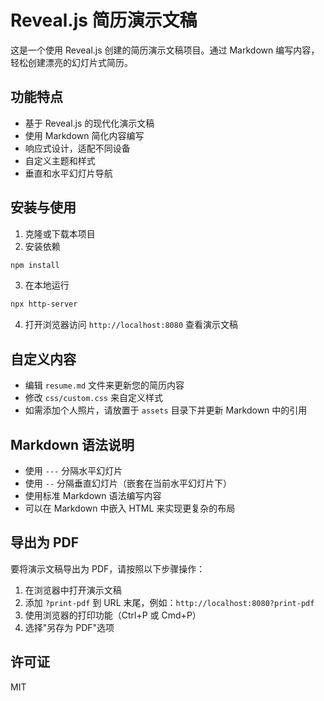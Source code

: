 # Reveal.js 简历演示文稿

这是一个使用 Reveal.js 创建的简历演示文稿项目。通过 Markdown 编写内容，轻松创建漂亮的幻灯片式简历。

## 功能特点

- 基于 Reveal.js 的现代化演示文稿
- 使用 Markdown 简化内容编写
- 响应式设计，适配不同设备
- 自定义主题和样式
- 垂直和水平幻灯片导航

## 安装与使用

1. 克隆或下载本项目
2. 安装依赖

```bash
npm install
```

3. 在本地运行

```bash
npx http-server
```

4. 打开浏览器访问 `http://localhost:8080` 查看演示文稿

## 自定义内容

- 编辑 `resume.md` 文件来更新您的简历内容
- 修改 `css/custom.css` 来自定义样式
- 如需添加个人照片，请放置于 `assets` 目录下并更新 Markdown 中的引用

## Markdown 语法说明

- 使用 `---` 分隔水平幻灯片
- 使用 `--` 分隔垂直幻灯片（嵌套在当前水平幻灯片下）
- 使用标准 Markdown 语法编写内容
- 可以在 Markdown 中嵌入 HTML 来实现更复杂的布局

## 导出为 PDF

要将演示文稿导出为 PDF，请按照以下步骤操作：

1. 在浏览器中打开演示文稿
2. 添加 `?print-pdf` 到 URL 末尾，例如：`http://localhost:8080?print-pdf`
3. 使用浏览器的打印功能（Ctrl+P 或 Cmd+P）
4. 选择"另存为 PDF"选项

## 许可证

MIT 
